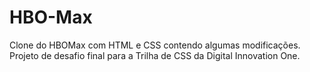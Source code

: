 # HBO-Max
Clone do HBOMax com HTML e CSS contendo algumas modificações. Projeto de desafio final para a Trilha de CSS da Digital Innovation One.
